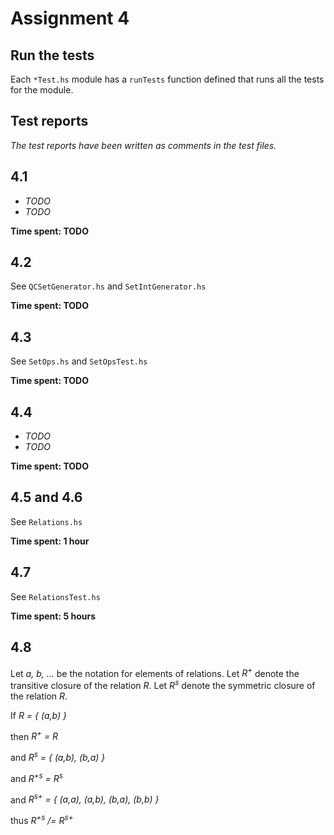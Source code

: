 # Assignment 4

## Run the tests
Each `*Test.hs` module has a `runTests` function defined that runs all the
tests for the module.

## Test reports
*The test reports have been written as comments in the test files.*

## 4.1
* *TODO*
* *TODO*

**Time spent: TODO**

## 4.2
See `QCSetGenerator.hs` and `SetIntGenerator.hs`

**Time spent: TODO**

## 4.3
See `SetOps.hs` and `SetOpsTest.hs`

**Time spent: TODO**

## 4.4
* *TODO*
* *TODO*

**Time spent: TODO**

## 4.5 and 4.6
See `Relations.hs`

**Time spent: 1 hour**

## 4.7
See `RelationsTest.hs`

**Time spent: 5 hours**

## 4.8
Let _a, b, ..._ be the notation for elements of relations.
Let _R<sup>+</sup>_ denote the transitive closure of the relation  _R_.
Let _R<sup>s</sup>_ denote the symmetric closure of the relation _R_.

If _R = { (a,b) }_

then _R<sup>+</sup> = R_

and _R<sup>s</sup> = { (a,b), (b,a) }_

and _R<sup>+s</sup> = R<sup>s</sup>_

and _R<sup>s+</sup> = { (a,a), (a,b), (b,a), (b,b) }_

thus _R<sup>+s</sup> /= R<sup>s+</sup>_
